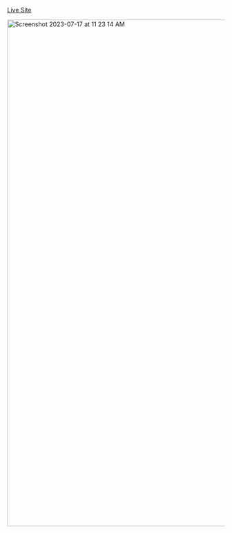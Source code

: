 [Live Site](https://kml-movie-app.netlify.app/)


<img width="1174" alt="Screenshot 2023-07-17 at 11 23 14 AM" src="https://github.com/Kamal77-coder/ai-summary-generator/assets/63397944/1e76234d-c0ba-4118-a78a-0a3ccf92efa6">

